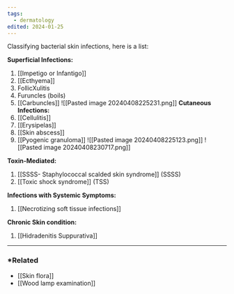 ```yaml
---
tags:
  - dermatology
edited: 2024-01-25
---
```

Classifying bacterial skin infections, here is a list:

**Superficial Infections:**
1. [[Impetigo or Infantigo]]
2. [[Ecthyema]]
3. FollicXulitis
4. Furuncles (boils)
5. [[Carbuncles]]
![[Pasted image 20240408225231.png]]
**Cutaneous Infections:** 
1. [[Cellulitis]]
2. [[Erysipelas]]
3. [[Skin abscess]] 
4. [[Pyogenic granuloma]] 
![[Pasted image 20240408225123.png]]
![[Pasted image 20240408230717.png]]

**Toxin-Mediated:** 
1. [[SSSS- Staphylococcal scalded skin syndrome]] (SSSS)
2. [[Toxic shock syndrome]] (TSS)

**Infections with Systemic Symptoms:** 
1. [[Necrotizing soft tissue infections]]

**Chronic Skin condition:** 
1. [[Hidradenitis Suppurativa]]

---
### *Related
- [[Skin flora]] 
- [[Wood lamp examination]] 